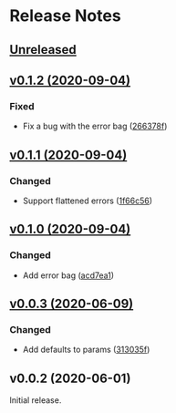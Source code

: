 # Release Notes

## [Unreleased](https://github.com/laravel/jetstream-js/compare/v0.1.2...master)


## [v0.1.2 (2020-09-04)](https://github.com/laravel/jetstream-js/compare/v0.1.1...v0.1.2)

### Fixed
- Fix a bug with the error bag ([266378f](https://github.com/laravel/jetstream-js/commit/266378f5f046acfffa4a68f4927c5c943cc1ba7d))


## [v0.1.1 (2020-09-04)](https://github.com/laravel/jetstream-js/compare/v0.1.0...v0.1.1)

### Changed
- Support flattened errors ([1f66c56](https://github.com/laravel/jetstream-js/commit/1f66c5663e4acad7cf950f13cf2c282c0532ae59))


## [v0.1.0 (2020-09-04)](https://github.com/laravel/jetstream-js/compare/v0.0.3...v0.1.0)

### Changed
- Add error bag ([acd7ea1](https://github.com/laravel/jetstream-js/commit/acd7ea156b510d8712542e229aed99d2a16ef13f))


## [v0.0.3 (2020-06-09)](https://github.com/laravel/jetstream-js/compare/v0.0.2...v0.0.3)

### Changed
- Add defaults to params ([313035f](https://github.com/laravel/jetstream-js/commit/313035f4927c8d514b073f7e5186862a675c32cc))


## v0.0.2 (2020-06-01)

Initial release.
